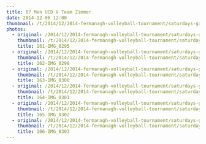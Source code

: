```yaml
---
title: 07 Men UCD V Team Zimmer.
date: 2014-12-06 12:00
thumbnail: /t/2014/12/2014-fermanagh-volleyball-tournament/saturdays-games/07-men-ucd-v-team-zimmer/161-img_0295.jpg
photos:
  - original: /2014/12/2014-fermanagh-volleyball-tournament/saturdays-games/07-men-ucd-v-team-zimmer/161-img_0295.jpg
    thumbnail: /t/2014/12/2014-fermanagh-volleyball-tournament/saturdays-games/07-men-ucd-v-team-zimmer/161-img_0295.jpg
    title: 161-IMG_0295
  - original: /2014/12/2014-fermanagh-volleyball-tournament/saturdays-games/07-men-ucd-v-team-zimmer/162-img_0298.jpg
    thumbnail: /t/2014/12/2014-fermanagh-volleyball-tournament/saturdays-games/07-men-ucd-v-team-zimmer/162-img_0298.jpg
    title: 162-IMG_0298
  - original: /2014/12/2014-fermanagh-volleyball-tournament/saturdays-games/07-men-ucd-v-team-zimmer/163-img_0300.jpg
    thumbnail: /t/2014/12/2014-fermanagh-volleyball-tournament/saturdays-games/07-men-ucd-v-team-zimmer/163-img_0300.jpg
    title: 163-IMG_0300
  - original: /2014/12/2014-fermanagh-volleyball-tournament/saturdays-games/07-men-ucd-v-team-zimmer/164-img_0301.jpg
    thumbnail: /t/2014/12/2014-fermanagh-volleyball-tournament/saturdays-games/07-men-ucd-v-team-zimmer/164-img_0301.jpg
    title: 164-IMG_0301
  - original: /2014/12/2014-fermanagh-volleyball-tournament/saturdays-games/07-men-ucd-v-team-zimmer/165-img_0302.jpg
    thumbnail: /t/2014/12/2014-fermanagh-volleyball-tournament/saturdays-games/07-men-ucd-v-team-zimmer/165-img_0302.jpg
    title: 165-IMG_0302
  - original: /2014/12/2014-fermanagh-volleyball-tournament/saturdays-games/07-men-ucd-v-team-zimmer/166-img_0303.jpg
    thumbnail: /t/2014/12/2014-fermanagh-volleyball-tournament/saturdays-games/07-men-ucd-v-team-zimmer/166-img_0303.jpg
    title: 166-IMG_0303
---
```

